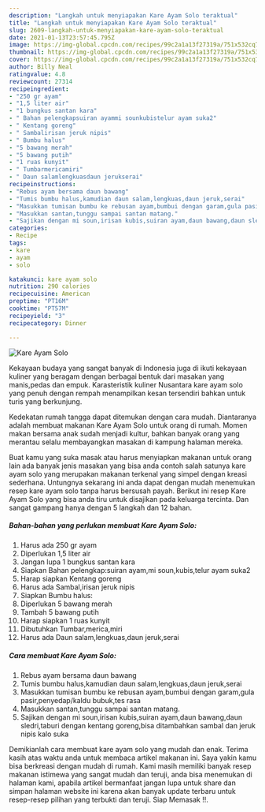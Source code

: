 ```yaml
---
description: "Langkah untuk menyiapakan Kare Ayam Solo teraktual"
title: "Langkah untuk menyiapakan Kare Ayam Solo teraktual"
slug: 2609-langkah-untuk-menyiapakan-kare-ayam-solo-teraktual
date: 2021-01-13T23:57:45.795Z
image: https://img-global.cpcdn.com/recipes/99c2a1a13f27319a/751x532cq70/kare-ayam-solo-foto-resep-utama.jpg
thumbnail: https://img-global.cpcdn.com/recipes/99c2a1a13f27319a/751x532cq70/kare-ayam-solo-foto-resep-utama.jpg
cover: https://img-global.cpcdn.com/recipes/99c2a1a13f27319a/751x532cq70/kare-ayam-solo-foto-resep-utama.jpg
author: Billy Neal
ratingvalue: 4.8
reviewcount: 27314
recipeingredient:
- "250 gr ayam"
- "1,5 liter air"
- "1 bungkus santan kara"
- " Bahan pelengkapsuiran ayammi sounkubistelur ayam suka2"
- " Kentang goreng"
- " Sambalirisan jeruk nipis"
- " Bumbu halus"
- "5 bawang merah"
- "5 bawang putih"
- "1 ruas kunyit"
- " Tumbarmericamiri"
- " Daun salamlengkuasdaun jerukserai"
recipeinstructions:
- "Rebus ayam bersama daun bawang"
- "Tumis bumbu halus,kamudian daun salam,lengkuas,daun jeruk,serai"
- "Masukkan tumisan bumbu ke rebusan ayam,bumbui dengan garam,gula pasir,penyedap/kaldu bubuk,tes rasa"
- "Masukkan santan,tunggu sampai santan matang."
- "Sajikan dengan mi soun,irisan kubis,suiran ayam,daun bawang,daun sledri,taburi dengan kentang goreng,bisa ditambahkan sambal dan jeruk nipis kalo suka"
categories:
- Recipe
tags:
- kare
- ayam
- solo

katakunci: kare ayam solo 
nutrition: 290 calories
recipecuisine: American
preptime: "PT16M"
cooktime: "PT57M"
recipeyield: "3"
recipecategory: Dinner

---
```



![Kare Ayam Solo](https://img-global.cpcdn.com/recipes/99c2a1a13f27319a/751x532cq70/kare-ayam-solo-foto-resep-utama.jpg)

Kekayaan budaya yang sangat banyak di Indonesia juga di ikuti kekayaan kuliner yang beragam dengan berbagai bentuk dari masakan yang manis,pedas dan empuk. Karasteristik kuliner Nusantara kare ayam solo yang penuh dengan rempah menampilkan kesan tersendiri bahkan untuk turis yang berkunjung.




Kedekatan rumah tangga dapat ditemukan dengan cara mudah. Diantaranya adalah membuat makanan Kare Ayam Solo untuk orang di rumah. Momen makan bersama anak sudah menjadi kultur, bahkan banyak orang yang merantau selalu membayangkan masakan di kampung halaman mereka.

Buat kamu yang suka masak atau harus menyiapkan makanan untuk orang lain ada banyak jenis masakan yang bisa anda contoh salah satunya kare ayam solo yang merupakan makanan terkenal yang simpel dengan kreasi sederhana. Untungnya sekarang ini anda dapat dengan mudah menemukan resep kare ayam solo tanpa harus bersusah payah.
Berikut ini resep Kare Ayam Solo yang bisa anda tiru untuk disajikan pada keluarga tercinta. Dan sangat gampang hanya dengan 5 langkah dan 12 bahan.


<!--inarticleads1-->

##### Bahan-bahan yang perlukan membuat Kare Ayam Solo:

1. Harus ada 250 gr ayam
1. Diperlukan 1,5 liter air
1. Jangan lupa 1 bungkus santan kara
1. Siapkan  Bahan pelengkap:suiran ayam,mi soun,kubis,telur ayam suka2
1. Harap siapkan  Kentang goreng
1. Harus ada  Sambal,irisan jeruk nipis
1. Siapkan  Bumbu halus:
1. Diperlukan 5 bawang merah
1. Tambah 5 bawang putih
1. Harap siapkan 1 ruas kunyit
1. Dibutuhkan  Tumbar,merica,miri
1. Harus ada  Daun salam,lengkuas,daun jeruk,serai




<!--inarticleads2-->

##### Cara membuat  Kare Ayam Solo:

1. Rebus ayam bersama daun bawang
1. Tumis bumbu halus,kamudian daun salam,lengkuas,daun jeruk,serai
1. Masukkan tumisan bumbu ke rebusan ayam,bumbui dengan garam,gula pasir,penyedap/kaldu bubuk,tes rasa
1. Masukkan santan,tunggu sampai santan matang.
1. Sajikan dengan mi soun,irisan kubis,suiran ayam,daun bawang,daun sledri,taburi dengan kentang goreng,bisa ditambahkan sambal dan jeruk nipis kalo suka




Demikianlah cara membuat kare ayam solo yang mudah dan enak. Terima kasih atas waktu anda untuk membaca artikel makanan ini. Saya yakin kamu bisa berkreasi dengan mudah di rumah. Kami masih memiliki banyak resep makanan istimewa yang sangat mudah dan teruji, anda bisa menemukan di halaman kami, apabila artikel bermanfaat jangan lupa untuk share dan simpan halaman website ini karena akan banyak update terbaru untuk resep-resep pilihan yang terbukti dan teruji. Siap Memasak !!. 
